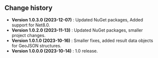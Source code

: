 Change history
--------------

* **Version 1.0.3.0 (2023-12-07)** : Updated NuGet packages, Added support for Net8.0.
* **Version 1.0.2.0 (2023-11-13)** : Updated NuGet packages, smaller project changes.
* **Version 1.0.1.0 (2023-10-16)** : Smaller fixes, added result data objects for GeoJSON structures.
* **Version 1.0.0.0 (2023-10-14)** : 1.0 release.